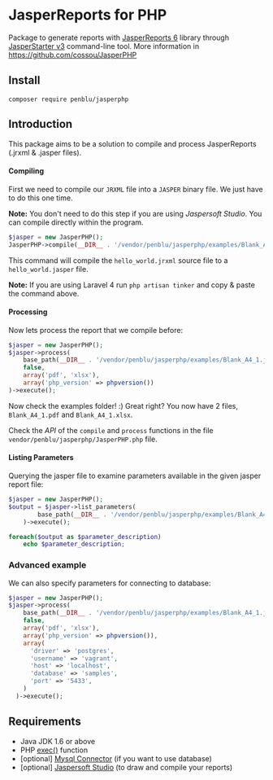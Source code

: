 # JasperReports for PHP

Package to generate reports with [JasperReports 6](http://community.jaspersoft.com/project/jasperreports-library) library through [JasperStarter v3](http://jasperstarter.sourceforge.net/) command-line tool. More information in https://github.com/cossou/JasperPHP

## Install

```
composer require penblu/jasperphp
```

## Introduction

This package aims to be a solution to compile and process JasperReports (.jrxml & .jasper files).


#### Compiling

First we need to compile our `JRXML` file into a `JASPER` binary file. We just have to do this one time.

**Note:** You don't need to do this step if you are using *Jaspersoft Studio*. You can compile directly within the program.

```php
$jasper = new JasperPHP();
JasperPHP->compile(__DIR__ . '/vendor/penblu/jasperphp/examples/Blank_A4_1.jrxml')->execute();
```

This command will compile the `hello_world.jrxml` source file to a `hello_world.jasper` file.

**Note:** If you are using Laravel 4 run `php artisan tinker` and copy & paste the command above.

#### Processing

Now lets process the report that we compile before:

```php
$jasper = new JasperPHP();
$jasper->process(
	base_path(__DIR__ . '/vendor/penblu/jasperphp/examples/Blank_A4_1.jasper'),
	false,
	array('pdf', 'xlsx'),
	array('php_version' => phpversion())
)->execute();
```

Now check the examples folder! :) Great right? You now have 2 files, `Blank_A4_1.pdf` and `Blank_A4_1.xlsx`.

Check the *API* of the  `compile` and `process` functions in the file `vendor/penblu/jasperphp/JasperPHP.php` file.

#### Listing Parameters

Querying the jasper file to examine parameters available in the given jasper report file:

```php
$jasper = new JasperPHP();
$output = $jasper->list_parameters(
		base_path(__DIR__ . '/vendor/penblu/jasperphp/examples/Blank_A4_1.jasper')
	)->execute();

foreach($output as $parameter_description)
	echo $parameter_description;
```

### Advanced example

We can also specify parameters for connecting to database:

```php
$jasper = new JasperPHP();
$jasper->process(
    base_path(__DIR__ . '/vendor/penblu/jasperphp/examples/Blank_A4_1.jasper'),
    false,
    array('pdf', 'xlsx'),
    array('php_version' => phpversion()),
    array(
      'driver' => 'postgres',
      'username' => 'vagrant',
      'host' => 'localhost',
      'database' => 'samples',
      'port' => '5433',
    )
  )->execute();
```

## Requirements

* Java JDK 1.6 or above
* PHP [exec()](http://php.net/manual/function.exec.php) function
* [optional] [Mysql Connector](http://dev.mysql.com/downloads/connector/j/) (if you want to use database)
* [optional] [Jaspersoft Studio](http://community.jaspersoft.com/project/jaspersoft-studio) (to draw and compile your reports)

